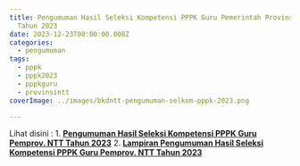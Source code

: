 ```yaml
---
title: Pengumuman Hasil Seleksi Kompetensi PPPK Guru Pemerintah Provinsi NTT
  Tahun 2023
date: 2023-12-23T00:00:00.000Z
categories:
  - pengumuman
tags:
  - pppk
  - pppk2023
  - pppkguru
  - provinsintt
coverImage: ../images/bkdntt-pengumuman-selkom-pppk-2023.png

---
```


Lihat disini : 1. **[Pengumuman Hasil Seleksi Kompetensi PPPK Guru Pemprov. NTT Tahun 2023](https://bkd.nttprov.go.id/web/wp-content/uploads/2023/12/172-Pengumuman-Hasil-Seleksi-Kompetensi-PPPK-Guru-Pemprov.-NTT-Tahun-2023.pdf)** 2. **[Lampiran Pengumuman Hasil Seleksi Kompetensi PPPK Guru Pemprov. NTT Tahun 2023](https://bkd.nttprov.go.id/web/wp-content/uploads/2023/12/172-Lampiran-Pengumuman-Hasil-Seleksi-Kompetensi-PPPK-Guru-Pemprov.-NTT-Tahun-2023.pdf)**
